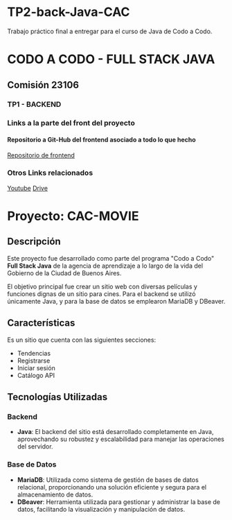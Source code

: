 # TP2-back-Java-CAC
Trabajo práctico final a entregar para el curso de Java de Codo a Codo.

# CODO A CODO - FULL STACK JAVA
## Comisión 23106

### TP1 - BACKEND

### Links a la parte del front del proyecto

#### Repositorio a Git-Hub del frontend asociado a todo lo que hecho

[Repositorio de frontend](https://github.com/FerreiroNicolas/TP1-front-Java-CAC?tab=readme-ov-file)

### Otros Links relacionados
[Youtube](https://www.youtube.com/watch?v=QGtxNwGIyQc)
[Drive](https://drive.google.com/drive/folders/1rttTpFnTgfdAtv0NnfVGzyG54J5dCaXU?usp=sharing)

# Proyecto: CAC-MOVIE

## Descripción

Este proyecto fue desarrollado como parte del programa "Codo a Codo" **Full Stack Java** de la agencia de aprendizaje a lo largo de la vida del Gobierno de la Ciudad de Buenos Aires.

El objetivo principal fue crear un sitio web con diversas películas y funciones dignas de un sitio para cines. Para el backend se utilizó únicamente Java, y para la base de datos se emplearon MariaDB y DBeaver.

## Características

Es un sitio que cuenta con las siguientes secciones:

+ Tendencias
+ Registrarse
+ Iniciar sesión 
+ Catálogo API 

## Tecnologías Utilizadas

### Backend
- **Java**: El backend del sitio está desarrollado completamente en Java, aprovechando su robustez y escalabilidad para manejar las operaciones del servidor.

### Base de Datos
- **MariaDB**: Utilizada como sistema de gestión de bases de datos relacional, proporcionando una solución eficiente y segura para el almacenamiento de datos.
- **DBeaver**: Herramienta utilizada para gestionar y administrar la base de datos, facilitando la visualización y manipulación de datos.
